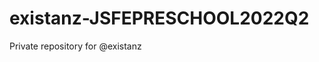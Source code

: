 # existanz-JSFEPRESCHOOL2022Q2
Private repository for @existanz

[travel]:travel

[momentum]:momentum